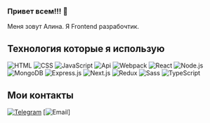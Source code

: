 ### Привет всем!!! 👋
Меня зовут Алина. Я Frontend разрабочтик.
## Технология которые я использую
![HTML](https://img.shields.io/badge/-HTML-090909?style=for-the-badge&logo=HTML5)
![CSS](https://img.shields.io/badge/-CSS-090909?style=for-the-badge&logo=css3)
![JavaScript](https://img.shields.io/badge/-JavaScript-090909?style=for-the-badge&logo=JavaScript)
![Api](https://img.shields.io/badge/-Api-090909?style=for-the-badge&logo=)
![Webpack](https://img.shields.io/badge/-Webpack-090909?style=for-the-badge&logo=Webpack)
![React](https://img.shields.io/badge/-React-090909?style=for-the-badge&logo=React)
![Node.js](https://img.shields.io/badge/-Node.js%20-090909?style=for-the-badge&logo=Node.js)
![MongoDB](https://img.shields.io/badge/-MongoDB-090909?style=for-the-badge&logo=MongoDB)
![Express.js](https://img.shields.io/badge/-Express-090909?style=for-the-badge&logo=Express)
![Next.js](https://img.shields.io/badge/-Next.js-090909?style=for-the-badge&logo=Next.js)
![Redux](https://img.shields.io/badge/-Redux-090909?style=for-the-badge&logo=Redux)
![Sass](https://img.shields.io/badge/-Sass-090909?style=for-the-badge&logo=Sass)
![TypeScript](https://img.shields.io/badge/-TypeScript-090909?style=for-the-badge&logo=TypeScript)
## Мои контакты
[![Telegram](https://img.shields.io/badge/-Telegram-090909?style=for-the-badge&logo=Telegram)](https://t.me/Alina_Diakova)
[![Email](https://img.shields.io/badge/-nidoveralis@gmail.com-090909?style=for-the-badge&logo=Email)]
